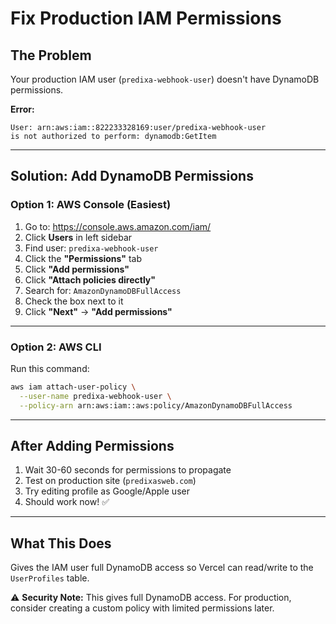 # Fix Production IAM Permissions

## The Problem

Your production IAM user (`predixa-webhook-user`) doesn't have DynamoDB permissions.

**Error:**
```
User: arn:aws:iam::822233328169:user/predixa-webhook-user 
is not authorized to perform: dynamodb:GetItem
```

---

## Solution: Add DynamoDB Permissions

### Option 1: AWS Console (Easiest)

1. Go to: https://console.aws.amazon.com/iam/
2. Click **Users** in left sidebar
3. Find user: `predixa-webhook-user`
4. Click the **"Permissions"** tab
5. Click **"Add permissions"**
6. Click **"Attach policies directly"**
7. Search for: `AmazonDynamoDBFullAccess`
8. Check the box next to it
9. Click **"Next"** → **"Add permissions"**

---

### Option 2: AWS CLI

Run this command:

```bash
aws iam attach-user-policy \
  --user-name predixa-webhook-user \
  --policy-arn arn:aws:iam::aws:policy/AmazonDynamoDBFullAccess
```

---

## After Adding Permissions

1. Wait 30-60 seconds for permissions to propagate
2. Test on production site (`predixasweb.com`)
3. Try editing profile as Google/Apple user
4. Should work now! ✅

---

## What This Does

Gives the IAM user full DynamoDB access so Vercel can read/write to the `UserProfiles` table.

⚠️ **Security Note:** This gives full DynamoDB access. For production, consider creating a custom policy with limited permissions later.





